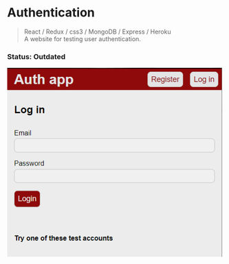 # Authentication
>React / Redux / css3 / MongoDB / Express / Heroku <br />
A website for testing user authentication.

### Status: Outdated

<img src="frontend/public/Images/lm-auth.PNG" width="500">

